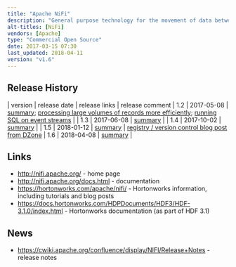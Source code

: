 ```yaml
---
title: "Apache NiFi"
description: "General purpose technology for the movement of data between systems, including the ingestion of data into an analytical platform. Based on directed acyclic graph of Processors and Connections, with the unit of work being a FlowFile (a blob of data plus a set of key/value pair attributes).  Supports guaranteed delivery of FlowFiles, with NiFi resiliently storing state (by default to a local write ahead log) and data blobs (by default a set of local partitions on disk), with all transformation logic executed via a thread pool within the NiFi instance (with the option to deploy multiple NiFi instances as a cluster). All flows are configured in a graphical user interface, which is also used for management and operations (starting/stopping individual Processors and viewing real time statuses, statistics and other information).  Also supports data provenance (reporting on the processing events and lineage of individual FlowFiles), scheduling of Processor execution (based on periodic execution timers or cron specifications), multi-threaded Processor execution, configuration of Processor batch sizes (to enable low latency or high throughput), prioritised queues within Connections (allowing FlowFiles to be processed based on their age or a priority attribute as an alternative to FIFO), back pressure (based on counts or data volume against individual Connections) and pressure release (automatic discarding of FlowFiles based on their age), the ability to stream data to and from other NiFi instances and other streaming technologies, the ability to import and export flows as XML (flow templates), an expression language for setting Processor configuration and populating FlowFile attributes, Controller Services to provide shared services to processors (e.g. access to credentials, shared state), Reporting Tasks to output status and statistics information and a user security model.  Extensible through the addition of custom Processors, Controller Services, Reporting Tasks and Prioritizers, and integrates with Apache Ranger and Apache Ambari. Originally developed at the NSA as \"Niagara Files\", before being donated to the Apache Foundation in November 2014, graduating in July 2015. Java based, with development lead by Hortonworks after their aquisition of Onyara (which was set up by original NiFi developers to provide commercial support and services)."
alt-titles: [NiFi]
vendors: [Apache]
type: "Commercial Open Source"
date: 2017-03-15 07:30
last_updated: 2018-04-11
version: "v1.6"
---
```

## Release History

| version | release date | release links | release comment
| 1.2 | 2017-05-08 | [summary](https://cwiki.apache.org/confluence/display/NIFI/Release+Notes#ReleaseNotes-Version1.2.0); [processing large volumes of records more efficiently](https://blogs.apache.org/nifi/entry/record-oriented-data-with-nifi); [running SQL on event streams](https://blogs.apache.org/nifi/entry/real-time-sql-on-event) |
| 1.3 | 2017-06-08 | [summary](https://cwiki.apache.org/confluence/display/NIFI/Release+Notes#ReleaseNotes-Version1.3.0) |
| 1.4 | 2017-10-02 | [summary](https://cwiki.apache.org/confluence/display/NIFI/Release+Notes#ReleaseNotes-Version1.4.0) |
| 1.5 | 2018-01-12 | [summary](https://cwiki.apache.org/confluence/display/NIFI/Release+Notes#ReleaseNotes-Version1.5.0) | [registry / version control blog post from DZone](https://dzone.com/articles/new-features-in-apache-nifi-15-apache-nifi-registr)
| 1.6 | 2018-04-08 | [summary](https://cwiki.apache.org/confluence/display/NIFI/Release+Notes#ReleaseNotes-Version1.6.0) |

## Links

* <http://nifi.apache.org/> - home page
* <http://nifi.apache.org/docs.html> - documentation
* <https://hortonworks.com/apache/nifi/> - Hortonworks information, including tutorials and blog posts
* <https://docs.hortonworks.com/HDPDocuments/HDF3/HDF-3.1.0/index.html> - Hortonworks documentation (as part of HDF 3.1)

## News

* <https://cwiki.apache.org/confluence/display/NIFI/Release+Notes> - release notes